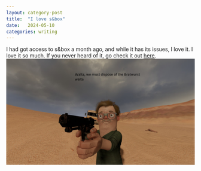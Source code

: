 ```yaml
---
layout: category-post
title:  "I love s&box"
date:   2024-05-10
categories: writing
---
```

I had got access to s&box a month ago, and while it has its issues, I love it. I love it so much. If you never heard of it, go check it out [here].
![Don't hate the sausage men](assets/images/download1.jpg)

[here]: https://sbox.game/
